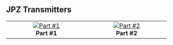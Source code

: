 ## JPZ Transmitters

<table cellspacing=0>
  <tr>
    <td align=center width=200><a href="http://p.loussouarn.free.fr/projet/radio/radio.html"><img src="" border="0" name="submit" title="Part #1" alt="Part #1"/></a><br><b>Part #1</b></td>
	<td align=center width=200><a href="http://p.loussouarn.free.fr/projet/radio/radio.html#part2"><img src="" border="0" name="submit" title="Part #2" alt="Part #2"/></a><br><b>Part #2</b></td>
  </tr>
</table>